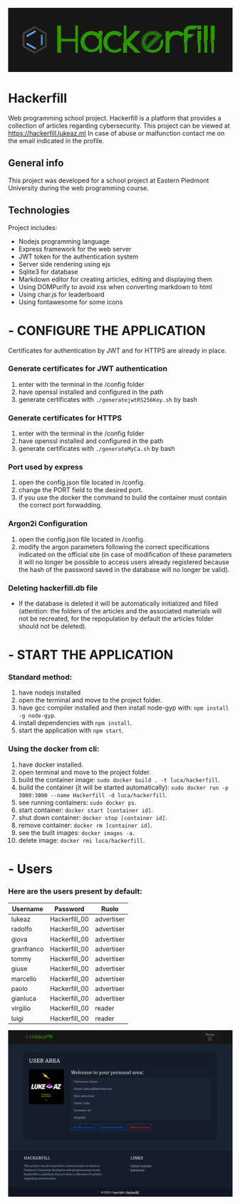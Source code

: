 ![alt logo](https://github.com/LukeAz/Hackerfill/blob/main/docs/logo.png)
# Hackerfill
Web programming school project. Hackerfill is a platform that provides a collection of articles regarding cybersecurity. 
This project can be viewed at https://hackerfill.lukeaz.ml
In case of abuse or malfunction contact me on the email indicated in the profile.

## General info
This project was developed for a school project at Eastern Piedmont University during the web programming course.

## Technologies
Project includes:
* Nodejs programming language
* Express framework for the web server
* JWT token for the authentication system
* Server side rendering using ejs
* Sqlite3 for database
* Markdown editor for creating articles, editing and displaying them
* Using DOMPurify to avoid xss when converting markdown to html
* Using char.js for leaderboard
* Using fontawesome for some icons

# - CONFIGURE THE APPLICATION
Certificates for authentication by JWT and for HTTPS are already in place.

### Generate certificates for JWT authentication
1. enter with the terminal in the /config folder
2. have openssl installed and configured in the path
3. generate certificates with `./generatejwtRS256Key.sh` by bash

### Generate certificates for HTTPS
1. enter with the terminal in the /config folder
2. have openssl installed and configured in the path
3. generate certificates with `./generateMyCa.sh` by bash

### Port used by express
1. open the config.json file located in /config.
2. change the PORT field to the desired port.
3. if you use the docker the command to build the container must contain the correct port forwadding.

### Argon2i Configuration
1. open the config.json file located in /config.
2. modify the argon parameters following the correct specifications indicated on the official site (in case of modification of these parameters it will no longer be possible to access users already registered because the hash of the password saved in the database will no longer be valid).

### Deleting hackerfill.db file
* If the database is deleted it will be automatically initialized and filled (attention: the folders of the articles and the associated materials will not be recreated, for the repopulation by default the articles folder should not be deleted).


# - START THE APPLICATION

### Standard method:
1. have nodejs installed
2. open the terminal and move to the project folder.
3. have gcc compiler installed and then install node-gyp with: `npm install -g node-gyp`.
4. install dependencies with `npm install`.
5. start the application with `npm start`.

### Using the docker from cli:
1. have docker installed.
2. open terminal and move to the project folder.
3. build the container image: `sudo docker build . -t luca/hackerfill`.
4. build the container (it will be started automatically): `sudo docker run -p 3000:3000 --name Hackerfill -d luca/hackerfill`.
5. see running containers: `sudo docker ps`.
6. start container: `docker start [container id]`.
7. shut down container: `docker stop [container id]`.
8. remove container: `docker rm [container id]`.
9. see the built images: `docker images -a`.
10. delete image: `docker rmi luca/hackerfill`.

# - Users

### Here are the users present by default:

| Username  | Password  | Ruolo  |
|---|---|---|
| lukeaz  | Hackerfill_00  | advertiser  |
| radolfo  | Hackerfill_00  | advertiser  |
| giova | Hackerfill_00  | advertiser  |
| granfranco | Hackerfill_00  | advertiser  |
| tommy | Hackerfill_00  | advertiser  |
| giuse |  Hackerfill_00 | advertiser  |
| marcello | Hackerfill_00  | advertiser  |
| paolo |  Hackerfill_00 | advertiser  |
| gianluca | Hackerfill_00  | advertiser  |
| virgilio | Hackerfill_00  | reader  |
| luigi | Hackerfill_00  | reader  |

![alt profile](https://github.com/LukeAz/Hackerfill/blob/main/docs/profile.png?raw=true)

